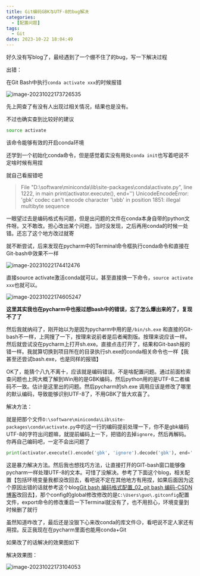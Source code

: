 ```yaml
---
title: Git编码GBK与UTF-8的bug解决
categories:
  - [配置问题]
tags:
  - Git
date: 2023-10-22 18:04:49
---
```


好久没有写blog了，最经遇到了一个绷不住了的bug，写一下解决过程

<!-- more-->



出错：

在Git Bash中执行`conda activate xxx`的时候报错

![image-20231022173726535](https://cdn.jsdelivr.net/gh/GuoShuaiGO/Image_Shack_BLOG@main/img/image-20231022173726535.png)

先上网查了有没有人出现过相关情况，结果也是没有。

不过也确实查到比较好的建议

```bash
source activate
```

该命令能够有效的开启conda环境

还学到一个初始化conda命令，但是感觉着实没有用处`conda init`也写着吧说不定啥时候有用捏



就自己看报错吧

> File "D:\software\miniconda\lib\site-packages\conda\activate.py", line 1222, in main
>      print(activator.execute(), end='')
>  UnicodeEncodeError: 'gbk' codec can't encode character '\xbb' in position 1851: illegal multibyte sequence

一眼望过去是编码格式有问题，但是出问题的文件在conda本身自带的python文件呀。又不敢改。担心改出某个问题，当时没发现，之后再用conda的时候一处错。还忘了这个地方改过就寄



就不断尝试，后来发现在pycharm中的Terminal命令框执行conda命令和直接在Git-bash中效果不一样

![image-20231022174412476](https://cdn.jsdelivr.net/gh/GuoShuaiGO/Image_Shack_BLOG@main/img/image-20231022174412476.png)



直接source activate激活conda就可以，甚至直接换一下命令，`source activate xxx`也就可以。

![image-20231022174605247](https://cdn.jsdelivr.net/gh/GuoShuaiGO/Image_Shack_BLOG@main/img/image-20231022174605247.png)



**这里其实我也在pycharm中也报过想bash中的错误，忘了怎么爆出来的了，复现不了了**





然后我就纳闷了，刚开始以为是因为pycharm中用的是`/bin/sh.exe` 和直接的Git-bash不一样，上网搜了一下，按理来说前者是后者阉割版。按理来说应该一样。然后就尝试没在pycharm上打开sh.exe。直接点击打开了，结果和Git-bash报的错一样。我就算切换到项目所在的目录执行sh.exe的conda相关命令也一样【我甚至还尝试bash.exe，也是同样的报错】



OK了，能猜个八九不离十，应该就是编码错误。不是啥配置问题。通过前面检索查问题也上网大概了解到Win用的是GBK编码，然后python用的是UTF-8二者编码不一致。估计是这里出的问题。然后pycharm的sh.exe 调用应该是修改了哪里的默认编码，导致能够识别UTF-8了，不用GBK了皆大欢喜了。



解决方法：

就是把那个文件`D:\software\miniconda\Lib\site-packages\conda\activate.py`中的这一行的编码提前处理一下，你不是gbk编码UTF-8的字符出问题嘛，就提前编码上一下，把错的去掉`ignore`，然后再解码。你再自己编码吧，一定不会出问题了

```python
print(activator.execute().encode('gbk', 'ignore').decode('gbk'), end='')
```



这是暴力解决方法。然后我也想找巧方法，让直接打开的GIT-bash窗口能够像pycharm一样处理UTF-8的文本。可惜了没解决。参考了下面这个blog，相关配置【包括环境变量我都没改回去，看吧说不定在其他地方有用捏，如果后面因为这个原因出错的话就参考这个blog[Git bash 编码格式配置_02_git bash 编码-CSDN博客](https://blog.csdn.net/weixin_40816738/article/details/108433309)改回去】，那个config的global修改修改的是`C:\Users\guo\.gitconfig`配置文件，export命令的修改重启一下Terminal就没有了，也不用担心，环境变量到时候删了就行



虽然知道咋改了，最后还是没狠下心来改conda的库文件😥，看吧说不定人家还有用捏。反正我现在在pycharm里面也能用conda+Git

如果改了的话解决的效果图如下

解决效果图：

![image-20231022173104053](https://cdn.jsdelivr.net/gh/GuoShuaiGO/Image_Shack_BLOG@main/img/image-20231022173104053.png)
